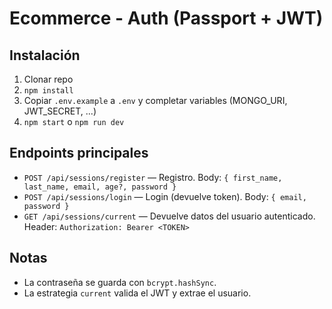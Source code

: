 # Ecommerce - Auth (Passport + JWT)


## Instalación


1. Clonar repo
2. `npm install`
3. Copiar `.env.example` a `.env` y completar variables (MONGO_URI, JWT_SECRET, ...)
4. `npm start` o `npm run dev`


## Endpoints principales


- `POST /api/sessions/register` — Registro. Body: `{ first_name, last_name, email, age?, password }`
- `POST /api/sessions/login` — Login (devuelve token). Body: `{ email, password }`
- `GET /api/sessions/current` — Devuelve datos del usuario autenticado. Header: `Authorization: Bearer <TOKEN>`


## Notas
- La contraseña se guarda con `bcrypt.hashSync`.
- La estrategia `current` valida el JWT y extrae el usuario.
